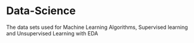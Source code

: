 # Data-Science
The data sets used  for Machine Learning Algorithms, Supervised learning and Unsupervised Learning with EDA
